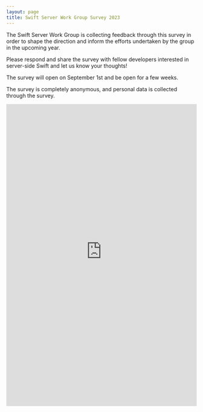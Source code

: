 ```yaml
---
layout: page
title: Swift Server Work Group Survey 2023
---
```


The Swift Server Work Group is collecting feedback through this survey in order to shape the direction and inform the efforts undertaken by the group in the upcoming year.

Please respond and share the survey with fellow developers interested in server-side Swift and let us know your thoughts!

The survey will open on September 1st and be open for a few weeks.

The survey is completely anonymous, and personal data is collected through the survey.

<iframe src="https://essentials.applesurveys.com/jfe/form/SV_03wLb59BafoWEo6" height="800px" width="100%" frameBorder="0"></iframe>
